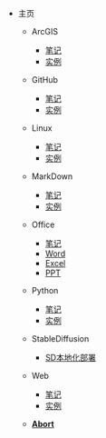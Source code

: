 * 主页

  * ArcGIS
    * [笔记](/ArcGIS/ArcGIS_Notes)
    * [实例](/ArcGIS/ArcGIS_Examples)

  * GitHub
    * [笔记](/GitHub/GitHub_Notes)
    * [实例](/GitHub/GitHub_Examples)
  
  * Linux
    * [笔记](/Linux/Linux_Notes)
    * [实例](/Linux/Linux_Examples)

  * MarkDown
    * [笔记](/MarkDown/MarkDown_Notes)
    * [实例](/MarkDown/MarkDown_Examples)

  * Office
    * [笔记](/Office/Office_Notes)
    * [Word](/Office/Office_Examples_Word)
    * [Excel](/Office/Office_Examples_Excel)
    * [PPT](/Office/Office_Examples_PPT)

  * Python
    * [笔记](/Python/Python_Notes)
    * [实例](/Python/Python_Examples)

  * StableDiffusion
    * [SD本地化部署](/StableDiffusion/Stable_Diffusion安装)

  * Web
    * [笔记](/Web/Web_Notes)
    * [实例](/Web/Web_Examples)

  * [**Abort**](abort)
